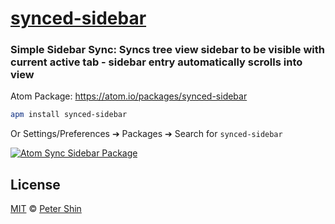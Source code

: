 # [synced-sidebar](https://github.com/peterdotjs/atom-synced-sidebar.git)

### Simple Sidebar Sync: Syncs tree view sidebar to be visible with current active tab - sidebar entry automatically scrolls into view

Atom Package: https://atom.io/packages/synced-sidebar

```bash
apm install synced-sidebar
```

Or Settings/Preferences ➔ Packages ➔ Search for `synced-sidebar`

[![Atom Sync Sidebar Package](https://raw.githubusercontent.com/peterdotjs/atom-synced-sidebar/master/synced-sidebar-min.gif)](https://www.youtube.com/watch?v=fwYiFJ-9A6Y)

## License

[MIT](https://github.com/peterdotjs/atom-synced-sidebar/blob/master/LICENSE.md) © [Peter Shin](https://github.com/peterdotjs)
